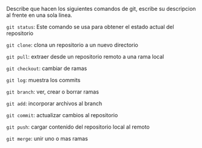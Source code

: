 Describe que hacen los siguientes comandos de git, escribe su descripcion al frente en una sola linea.

`git status`: Este comando se usa para obtener el estado actual del repositorio

`git clone`: clona un repositorio a un nuevo directorio

`git pull`: extraer desde un repositorio remoto a una rama local

`git checkout`: cambiar de ramas

`git log`: muestra los commits

`git branch`: ver, crear o borrar ramas

`git add`: incorporar archivos al branch

`git commit`: actualizar cambios al repositorio 

`git push`: cargar contenido del repositorio local al remoto

`git merge`: unir uno o mas ramas